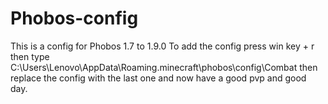 # Phobos-config
This is a config for Phobos 1.7 to 1.9.0 
To add the config 
press win key + r
then type C:\Users\Lenovo\AppData\Roaming\.minecraft\phobos\config\Combat
then replace the config with the last one
and now have a good pvp and good day.
